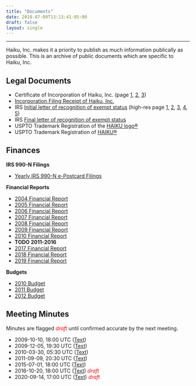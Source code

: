 ```yaml
---
title: "Documents"
date: 2018-07-09T13:13:41-05:00
draft: false
layout: single
---
```


----

Haiku, Inc. makes it a priority to publish as much information publically as possible. This is an archive of public documents which are specific to Haiku, Inc.

## Legal Documents

* Certificate of Incorporation of Haiku, Inc. (page [1](/docs/haiku-inc_NY-DOS-Certificate-of-Incorporation-p1-of-3.jpg), [2](/docs/haiku-inc_NY-DOS-Certificate-of-Incorporation-p2-of-3.jpg), [3](/docs/haiku-inc_NY-DOS-Certificate-of-Incorporation-p3-of-3.jpg))
* [Incorporation Filing Receipt of Haiku, Inc.](/docs/haiku-inc_NY-DOS-incorporation_receipt.jpg)
* IRS [Initial letter of recognition of exempt status](/docs/haiku-inc_irs-recognition-of-exemption.pdf) (high-res page [1](/docs/haiku-inc_irs-recognition-of-exemption-pg1-of-5.jpg), [2](/docs/haiku-inc_irs-recognition-of-exemption-pg2-of-5.jpg), [3](/docs/haiku-inc_irs-recognition-of-exemption-pg3-of-5.jpg), [4](/docs/haiku-inc_irs-recognition-of-exemption-pg4-of-5.jpg), [5](/docs/haiku-inc_irs-recognition-of-exemption-pg5-of-5.jpg))
* IRS [Final letter of recognition of exempt status](/docs/haiku-inc_irs_final-letter-of-determination.pdf)
* USPTO Trademark Registration of the [HAIKU logo&reg;](/docs/haiku_inc-uspto-registration_certificate-85093759.pdf)
* USPTO Trademark Registration of [HAIKU&reg;](/docs/haiku_inc-uspto-registration_certificate-85181779.pdf)

## Finances

**IRS 990-N Filings**

* [Yearly IRS 990-N e-Postcard Filings](https://apps.irs.gov/app/eos/displayAll.do?dispatchMethod=displayAllInfo&Id=4865629&ein=200105056)

**Financial Reports**

* [2004 Financial Report](/docs/haiku_inc-financial-report-2004.pdf)
* [2005 Financial Report](/docs/haiku_inc-financial-report-2005.pdf)
* [2006 Financial Report](/docs/haiku_inc-financial-report-2006.pdf)
* [2007 Financial Report](/docs/haiku_inc-financial-report-2007.pdf)
* [2008 Financial Report](/docs/haiku_inc-financial-report-2008.pdf)
* [2009 Financial Report](/docs/haiku_inc-financial-report-2009.pdf)
* [2010 Financial Report](/docs/haiku_inc-financial-report-2010.pdf)
* **TODO 2011-2016**
* [2017 Financial Report](/docs/haiku_inc-financial-report-2017.pdf)
* [2018 Financial Report](/docs/haiku_inc-financial-report-2018.pdf)
* [2019 Financial Report](/docs/haiku_inc-financial-report-2019.pdf)

**Budgets**

* [2010 Budget](/docs/haiku_inc-budget-2010.pdf)
* [2011 Budget](/docs/haiku_inc-budget-2011.pdf)
* [2012 Budget](/docs/haiku_inc-budget-2012.pdf)

## Meeting Minutes

Minutes are flagged <span style="color: red;"><i>draft</i></span> until confirmed accurate by the next meeting.

* 2009-10-10, 18:00 UTC ([Text](http://haiku-inc.org/docs/haiku-inc.meetings.2009-10-10-1800.txt))
* 2009-12-05, 19:30 UTC ([Text](http://haiku-inc.org/docs/haiku-inc.meetings.2009-12-05-1930.txt))
* 2010-03-30, 05:30 UTC ([Text](http://haiku-inc.org/docs/haiku-inc.meetings.2010-03-30-0530.txt))
* 2011-09-09, 20:30 UTC ([Text](http://haiku-inc.org/docs/haiku-inc.meetings.2011-09-10-2030.txt))
* 2015-07-01, 18:00 UTC ([Text](http://haiku-inc.org/docs/haiku-inc.meetings.2015-07-01-1800.txt))
* 2016-10-20, 18:00 UTC ([Text](http://haiku-inc.org/docs/haiku-inc.meetings.2016-10-20-0830.txt)) <span style="color: red;"><i>draft</i></span>
* 2020-09-14, 17:00 UTC ([Text](http://haiku-inc.org/docs/haiku-inc.meetings.2020-09-14-1900.txt)) <span style="color: red;"><i>draft</i></span>
